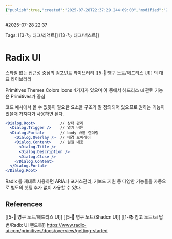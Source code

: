 ```yaml
---
{"publish":true,"created":"2025-07-28T22:37:29.244+09:00","modified":"2025-08-06T21:03:23.206+09:00","cssclasses":""}
---
```


#2025-07-28 22:37

Tags: [[3-🏷️ 태그/리액트]] [[3-🏷️ 태그/넥스트]]

# Radix UI
스타일 없는 접근성 중심의 컴포넌트 라이브러리
[[5-💎 영구 노트/헤드리스 UI]] 의 대표 라이브러리

Primitives Themes Colors Icons 4가지가 있으며 이 중에서 헤드리스 ui 관련 기능은 Primitives가 중심

코드 예시에서 볼 수 있듯이 필요한 요소들 구조가 잘 정의되어 있으므로 원하는 기능이 있을때 가져다가 사용하면 된다.
```jsx
<Dialog.Root>           // 상태 관리
  <Dialog.Trigger />    // 열기 버튼
  <Dialog.Portal>       // body 바깥 렌더링
    <Dialog.Overlay />  // 배경 오버레이
    <Dialog.Content>    // 실질 내용
      <Dialog.Title />
      <Dialog.Description />
      <Dialog.Close />
    </Dialog.Content>
  </Dialog.Portal>
</Dialog.Root>
```

Radix 를 제대로 사용하면 ARIA나 포커스관리, 키보드 지원 등 다양한 기능들을 자동으로 별도의 셋팅 추가 없이 사용할 수 있다.

## References
 [[5-💎 영구 노트/헤드리스 UI]]
 [[5-💎 영구 노트/Shadcn UI]]
 [[1-📚 참고 노트/ai 답변/Radix UI 핸드북]]
 https://www.radix-ui.com/primitives/docs/overview/getting-started